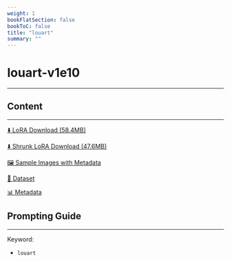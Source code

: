 ```yaml
---
weight: 1
bookFlatSection: false
bookToC: false
title: "louart"
summary: ""
---
```


<!--markdownlint-disable MD025 MD033 -->

# louart-v1e10

---

## Content

---

[⬇️ LoRA Download (58.4MB)](https://huggingface.co/k4d3/yiff_toolkit/resolve/main/ponyxl_loras/louart-v1e10.safetensors?download=true)

[⬇️ Shrunk LoRA Download (47.6MB)](https://huggingface.co/k4d3/yiff_toolkit/resolve/main/ponyxl_loras_shrunk_2/louart-v1e10_frockpt1_th-3.55.safetensors?download=true)

[🖼️ Sample Images with Metadata](https://huggingface.co/k4d3/yiff_toolkit/tree/main/static/{})

[📐 Dataset](https://huggingface.co/datasets/k4d3/furry/tree/main/by_louart)

[📊 Metadata](https://huggingface.co/k4d3/yiff_toolkit/raw/main/ponyxl_loras/louart-v1e10.json)

## Prompting Guide

---

Keyword:

- `louart`
